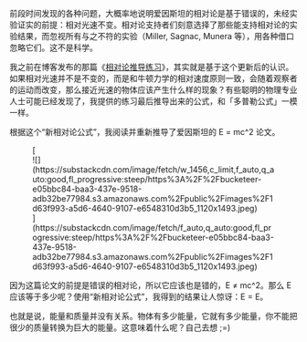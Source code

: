 前段时间发现的各种问题，大概率地说明爱因斯坦的相对论是基于错误的，未经实验证实的前提：相对光速不变。相对论支持者们刻意选择了那些能支持相对论的实验结果，而忽视所有与之不符的实验（Miller, Sagnac, Munera 等），用各种借口忽略它们。这不是科学。

<span>我之前在博客发布的那篇《</span>[相对论推导练习](http://www.yinwang.org/blog-cn/2022/10/09/relativity)<span>》，其实就是基于这个更新后的认识。如果相对光速并不是不变的，而是和牛顿力学的相对速度原则一致，会随着观察者的运动而改变，那么接近光速的物体应该产生什么样的现象？有些聪明的物理专业人士可能已经发现了，我提供的练习最后推导出来的公式，和「多普勒公式」一模一样。</span>

根据这个“新相对论公式”，我阅读并重新推导了爱因斯坦的 E = mc^2 论文。

<div class="captioned-image-container">

<figure> [<div class="image2-inset"><picture><source type="image/webp" srcset="https://substackcdn.com/image/fetch/w_424,c_limit,f_webp,q_auto:good,fl_progressive:steep/https%3A%2F%2Fbucketeer-e05bbc84-baa3-437e-9518-adb32be77984.s3.amazonaws.com%2Fpublic%2Fimages%2F1d63f993-a5d6-4640-9107-e6548310d3b5_1120x1493.jpeg 424w, https://substackcdn.com/image/fetch/w_848,c_limit,f_webp,q_auto:good,fl_progressive:steep/https%3A%2F%2Fbucketeer-e05bbc84-baa3-437e-9518-adb32be77984.s3.amazonaws.com%2Fpublic%2Fimages%2F1d63f993-a5d6-4640-9107-e6548310d3b5_1120x1493.jpeg 848w, https://substackcdn.com/image/fetch/w_1272,c_limit,f_webp,q_auto:good,fl_progressive:steep/https%3A%2F%2Fbucketeer-e05bbc84-baa3-437e-9518-adb32be77984.s3.amazonaws.com%2Fpublic%2Fimages%2F1d63f993-a5d6-4640-9107-e6548310d3b5_1120x1493.jpeg 1272w, https://substackcdn.com/image/fetch/w_1456,c_limit,f_webp,q_auto:good,fl_progressive:steep/https%3A%2F%2Fbucketeer-e05bbc84-baa3-437e-9518-adb32be77984.s3.amazonaws.com%2Fpublic%2Fimages%2F1d63f993-a5d6-4640-9107-e6548310d3b5_1120x1493.jpeg 1456w" sizes="100vw">![](https://substackcdn.com/image/fetch/w_1456,c_limit,f_auto,q_auto:good,fl_progressive:steep/https%3A%2F%2Fbucketeer-e05bbc84-baa3-437e-9518-adb32be77984.s3.amazonaws.com%2Fpublic%2Fimages%2F1d63f993-a5d6-4640-9107-e6548310d3b5_1120x1493.jpeg)</picture></div>](https://substackcdn.com/image/fetch/f_auto,q_auto:good,fl_progressive:steep/https%3A%2F%2Fbucketeer-e05bbc84-baa3-437e-9518-adb32be77984.s3.amazonaws.com%2Fpublic%2Fimages%2F1d63f993-a5d6-4640-9107-e6548310d3b5_1120x1493.jpeg) </figure>

</div>

因为这篇论文的前提是错误的相对论，所以它应该也是错的，E ≠ mc^2。那么 E 应该等于多少呢？使用“新相对论公式”，我得到的结果让人惊讶：E = E。

也就是说，能量和质量并没有关系。物体有多少能量，它就有多少能量，你不能把很少的质量转换为巨大的能量。这意味着什么呢？自己去想 ;=)
